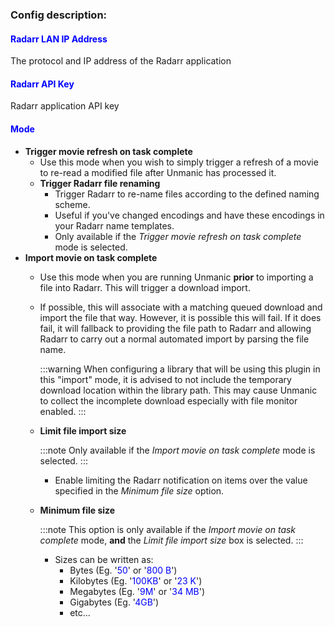 
### Config description:

#### <span style="color:blue">Radarr LAN IP Address</span>
The protocol and IP address of the Radarr application

#### <span style="color:blue">Radarr API Key</span>
Radarr application API key

#### <span style="color:blue">Mode</span>

- **Trigger movie refresh on task complete**
  - Use this mode when you wish to simply trigger a refresh of a movie to re-read a modified file after Unmanic has processed it.
  - **Trigger Radarr file renaming**
    - Trigger Radarr to re-name files according to the defined naming scheme.
    - Useful if you've changed encodings and have these encodings in your Radarr name templates.
    - Only available if the *Trigger movie refresh on task complete* mode is selected.
- **Import movie on task complete**
  - Use this mode when you are running Unmanic **prior** to importing a file into Radarr. This will trigger a download import.
  - If possible, this will associate with a matching queued download and import the file that way. However, it is possible this will fail. If it does fail, it will fallback to providing the file path to Radarr and allowing Radarr to carry out a normal automated import by parsing the file name.
  
    :::warning
    When configuring a library that will be using this plugin in this "import" mode, it is advised to not include the temporary download location within the library path. This may cause Unmanic to collect the incomplete download especially with file monitor enabled.
    :::

  - **Limit file import size**

    :::note
    Only available if the *Import movie on task complete* mode is selected.
    :::

    - Enable limiting the Radarr notification on items over the value specified in the *Minimum file size* option.

  - **Minimum file size**

    :::note
    This option is only available if the *Import movie on task complete* mode, **and** the *Limit file import size* box is selected.
    :::

    - Sizes can be written as:
      - Bytes (Eg. '<span style="color:blue">50</span>' or '<span style="color:blue">800 B</span>')
      - Kilobytes (Eg. '<span style="color:blue">100KB</span>' or '<span style="color:blue">23 K</span>')
      - Megabytes (Eg. '<span style="color:blue">9M</span>' or '<span style="color:blue">34 MB</span>')
      - Gigabytes (Eg. '<span style="color:blue">4GB</span>')
      - etc...
